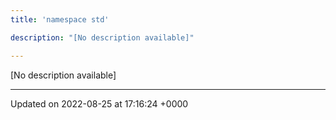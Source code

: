 ```yaml
---
title: 'namespace std'

description: "[No description available]"

---
```







[No description available]






-------------------------------

Updated on 2022-08-25 at 17:16:24 +0000